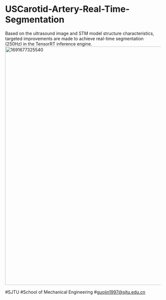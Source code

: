 # USCarotid-Artery-Real-Time-Segmentation
Based on the ultrasound image and STM model structure characteristics, targeted improvements are made to achieve real-time segmentation (250Hz) in the TensorRT inference engine.
<img width="771" alt="1691677325540" src="https://github.com/JinSJtu/USCarotid-Artery-Real-Time-Segmentation/assets/93215544/78cb95eb-8089-4b53-adc0-4420a2997640"> 


#SJTU 
#School of Mechanical Engineering
#guojin1997@sjtu.edu.cn
